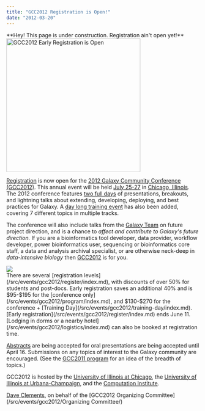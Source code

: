 ```yaml
---
title: "GCC2012 Registration is Open!"
date: "2012-03-20"
---
```

<div class='red'>**Hey! This page is under construction.  Registration ain't open yet!**</div>

<div class='right'><a href='/src/events/gcc2012/register/index.md'><img src="/src/images/galaxy-logos/GCC2012LogoWide400.png" alt="GCC2012 Early Registration is Open" width="350px" /></a></div>

[Registration](/src/events/gcc2012/register/index.md) is now open for the [2012 Galaxy Community Conference (GCC2012)](/src/events/gcc2012/index.md).  This annual event will be held [July 25-27](/src/events/gcc2012/program/index.md) in [Chicago, Illinois](/src/events/gcc2012/logistics/index.md). The 2012 conference features [two full days](/src/events/gcc2012/program/index.md) of presentations, breakouts, and lightning talks about extending, developing, deploying, and best practices for Galaxy.  A [day long training event](/src/events/gcc2012/training-day/index.md) has also been added, covering 7 different topics in multiple tracks. 

The conference will also include talks from the [Galaxy Team](/src/galaxy-team/index.md) on future project direction, and is a chance to *affect and contribute to Galaxy's future direction.*  If you are a bioinformatics tool developer, data provider, workflow developer, power bioinformatics user, sequencing or bioinformatics core staff, a data and analysis archival specialist, or are otherwise neck-deep in *data-intensive biology* then [GCC2012](/src/events/gcc2012/index.md) is for you.

<div class='left'><a href='/src/events/gcc2012/training-day/index.md'><img src="/src/images/galaxy-logos/GCC2012TrainingDayLogo.png" /></a></div>
There are several [registration levels](/src/events/gcc2012/register/index.md), with discounts of over 50% for students and post-docs.  Early registration saves an additional 40% and is $95-$195 for the [conference only](/src/events/gcc2012/program/index.md), and $130-$270 for the conference + [Training Day](/src/events/gcc2012/training-day/index.md). [Early registration](/src/events/gcc2012/register/index.md) ends June 11.  [Lodging in dorms or a nearby hotel](/src/events/gcc2012/logistics/index.md) can also be booked at registration time.

[Abstracts](/src/events/gcc2012/abstracts/index.md) are being accepted for oral presentations are being accepted until April 16. Submissions on any topics of interest to the Galaxy community are encouraged.  (See the [GCC2011 program](/src/events/gcc2011/index.md) for an idea of the breadth of topics.)

GCC2012 is hosted by the [University of Illinois at Chicago](http://uic.edu/), the [University of Illinois at Urbana-Champaign](http://illinois.edu/), and the [Computation Institute](http://www.ci.anl.gov/).

[Dave Clements](/people/dave-clements/index.md), on behalf of the [GCC2012 Organizing Committee](/src/events/gcc2012/Organizing Committee/)
